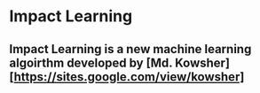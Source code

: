 # Impact Learning
## Impact Learning is a new machine learning algoirthm developed by [Md. Kowsher][https://sites.google.com/view/kowsher]
